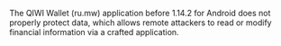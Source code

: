 The QIWI Wallet (ru.mw) application before 1.14.2 for Android does not properly protect data, which allows remote attackers to read or modify financial information via a crafted application.
